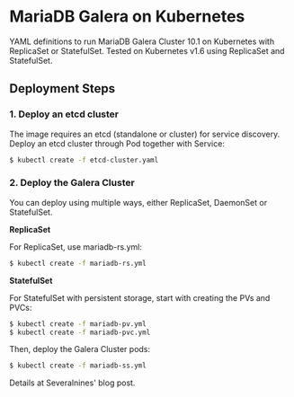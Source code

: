 # MariaDB Galera on Kubernetes #

YAML definitions to run MariaDB Galera Cluster 10.1 on Kubernetes with ReplicaSet or StatefulSet. Tested on Kubernetes v1.6 using ReplicaSet and StatefulSet.

## Deployment Steps ##

### 1. Deploy an etcd cluster ###

The image requires an etcd (standalone or cluster) for service discovery. Deploy an etcd cluster through Pod together with Service:

```bash
$ kubectl create -f etcd-cluster.yaml
```

### 2. Deploy the Galera Cluster ###

You can deploy using multiple ways, either ReplicaSet, DaemonSet or StatefulSet.

**ReplicaSet**

For ReplicaSet, use mariadb-rs.yml:

```bash
$ kubectl create -f mariadb-rs.yml
```

**StatefulSet**

For StatefulSet with persistent storage, start with creating the PVs and PVCs:

```bash
$ kubectl create -f mariadb-pv.yml
$ kubectl create -f mariadb-pvc.yml
```

Then, deploy the Galera Cluster pods:

```bash
$ kubectl create -f mariadb-ss.yml
```

Details at Severalnines' blog post.
